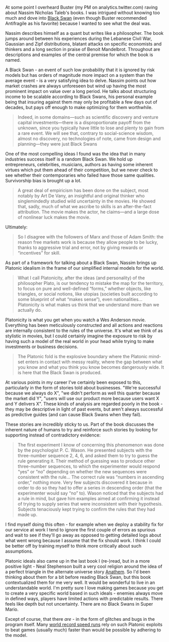 At some point I overheard Buster (my PM on analytics.twitter.com) raving about
Nassim Nicholas Taleb's books.  I was intrigued without knowing too much and
dove into [Black Swan](http://amzn.com/081297381X) (even though Buster
recommended Antifragile as his favorite) because I wanted to see what the deal
was.

<!--BREAK-->

Nassim describes himself as a quant but writes like a philosopher.  The book
jumps around between his experiences during the Lebanese Civil War, Gaussian
and Zipf distributions, blatant attacks on specific economists and thinkers and
a long section in praise of Benoit Mandelbrot.  Throughout are descriptions and
examples of the central premise for which the book is named.

A Black Swan - an event of such low probability that it is ignored by risk
models but has orders of magnitude more impact on a system than the average
event - is a very satisfying idea to delve.  Nassim points out how market
crashes are always unforeseen but wind up having the most prominent impact on
value over a long period.  He talks about structuring income to be scalable
according to Black Swans, his personal example being that insuring against them
may only be profitable a few days out of decades, but pays off enough to make
optimizing for them worthwhile.

> Indeed, in some domains—such as scientific discovery and venture capital
> investments—there is a disproportionate payoff from the unknown, since you
> typically have little to lose and plenty to gain from a rare event. We will
> see that, contrary to social-science wisdom, almost no discovery, no
> technologies of note, came from design and planning—they were just Black
> Swans

One of the most compelling ideas I found was the idea that in many industries
success itself is a random Black Swan.  We hold up entrepreneurs, celebrities,
musicians, authors as having some inherent virtues which put them ahead of
their competition, but we never check to see whether their contemporaries who
failed have those same qualities.  Survivorship bias is brought up a lot.

> A great deal of empiricism has been done on the subject, most notably by Art
> De Vany, an insightful and original thinker who singlemindedly studied wild
> uncertainty in the movies. He showed that, sadly, much of what we ascribe to
> skills is an after-the-fact attribution. The movie makes the actor, he
> claims—and a large dose of nonlinear luck makes the movie.

Ultimately:

> So I disagree with the followers of Marx and those of Adam Smith: the reason
> free markets work is because they allow people to be lucky, thanks to
> aggressive trial and error, not by giving rewards or “incentives” for skill.

As part of a framework for talking about a Black Swan, Nassim brings up
Platonic idealism in the frame of our simplified internal models for the world.

> What I call Platonicity, after the ideas (and personality) of the philosopher
> Plato, is our tendency to mistake the map for the territory, to focus on pure
> and well-defined “forms,” whether objects, like triangles, or social notions,
> like utopias (societies built according to some blueprint of what “makes
> sense”), even nationalities...  Platonicity is what makes us think that we
> understand more than we actually do.

Platonicity is what you get when you watch a Wes Anderson movie.  Everything
has been meticulously constructed and all actions and reactions are internally
consistent to the rules of the universe.  It's what we think of as stylistic in
movies, but I could certainly imagine the exposure to risk by having such a
model of the real world in your head while trying to make investments or
business decisions.

> The Platonic fold is the explosive boundary where the Platonic mind-set
> enters in contact with messy reality, where the gap between what you know and
> what you think you know becomes dangerously wide. It is here that the Black
> Swan is produced.

At various points in my career I've certainly been exposed to this,
particularly in the form of stories told about businesses.  "We're successful
because we always do X", "we didn't perform as well this quarter because the
market did Y", "users will use our product more because users want X and Y
delivers X".  These kinds of analysis are regarded poorly in the book - they
may be descriptive in light of past events, but aren't always successful as
predictive guides (and can cause Black Swans when they fail).

These stories are incredibly sticky to us.  Part of the book discusses the
inherent nature of humans to try and reinforce such stories by looking for
supporting instead of contradictory evidence:

> The first experiment I know of concerning this phenomenon was done by the
> psychologist P. C. Wason. He presented subjects with the three-number
> sequence 2, 4, 6, and asked them to try to guess the rule generating it.
> Their method of guessing was to produce other three-number sequences, to
> which the experimenter would respond “yes” or “no” depending on whether the
> new sequences were consistent with the rule... The correct rule was “numbers
> in ascending order,” nothing more. Very few subjects discovered it because in
> order to do so they had to offer a series in descending order (that the
> experimenter would say “no” to). Wason noticed that the subjects had a rule
> in mind, but gave him examples aimed at confirming it instead of trying to
> supply series that were inconsistent with their hypothesis. Subjects
> tenaciously kept trying to confirm the rules that they had made up.

I find myself doing this often - for example when we deploy a stability fix for
our service at work I tend to ignore the first couple of errors as spurious and
wait to see if they'll go away as opposed to getting detailed logs about what
went wrong because I assume that the fix should work.  I think I could be
better off by training myself to think more critically about such assumptions.

Platonic ideals also came up in the last book I (re-)read, but in a more
positive light - Neal Stephenson built a very cool religion around the idea of
a perfect triangle in the alternate universe story
[Anathem](http://amzn.com/006147410X).  So I'd been thinking about them for a
bit before reading Black Swan, but this book contextualized them for me very
well.  It would be wonderful to live in an understandable world.  I'm pretty
sure I love making games because you get to create a very specific world based
in such ideals - enemies always move in defined ways, players have limited
actions with predictable results.  There feels like depth but not uncertainty.
There are no Black Swans in Super Mario.

Except of course, that there _are_ - in the form of glitches and bugs in the
program itself.  Many [world record speed
runs](https://youtu.be/B6nhjT1bsPE?t=1m15s) rely on such Platonic exploits to
beat games (usually much) faster than would be possible by adhering to the
model.
